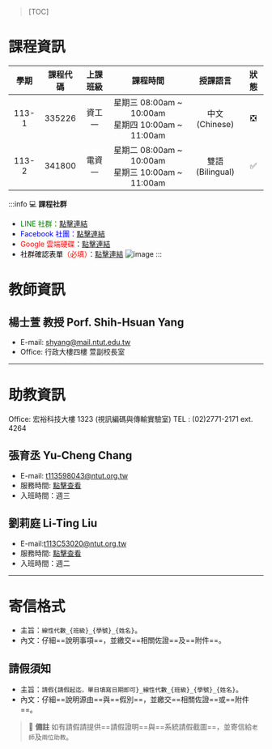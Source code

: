>[TOC]

# 課程資訊

| 學期 | 課程代碼 | 上課班級 | 課程時間 | 授課語言 | 狀態 |
| :------: | :-----: | :------: | :------: | :------: | :--: |
| 113-1 | 335226 | 資工一 | 星期三 08:00am ~ 10:00am </br> 星期四 10:00am ~ 11:00am | 中文 (Chinese) | ❎ |
| 113-2 | 341800 | 電資一 | 星期二 08:00am ~ 10:00am </br> 星期三 10:00am ~ 11:00am | 雙語 (Bilingual) | ✅ |
:::info
:computer: **課程社群**
* <font color=green>LINE 社群：</font>[點擊連結](https://line.me/ti/g2/51H-DBMp6eeRyc_1bo1ts8WYgOsGhq9-vmI8iw?utm_source=invitation&utm_medium=link_copy&utm_campaign=default)
* <font color=blue>Facebook 社團：</font>[點擊連結](https://www.facebook.com/share/g/15WvWF3RUB/)
* <font color=red> Google 雲端硬碟</font>：[點擊連結](https://drive.google.com/drive/folders/1vwdpFF6VLvjO9-7mNWiSTYEO5xvQev93?usp=drive_link)
* <font color=black>社群確認表單</font><font color=red>（必填）</font>：[點擊連結](https://forms.gle/YtH4TJy3Nx7aJ2eMA)
![image](https://hackmd.io/_uploads/r1Iwg7eckl.png)
:::

# 教師資訊

## 楊士萱 教授 Porf. Shih-Hsuan Yang
- E-mail: [shyang@mail.ntut.edu.tw](mailto:shyang@mail.ntut.edu.tw)
- Office: 行政大樓四樓 萱副校長室

---

# 助教資訊

Office: 宏裕科技大樓 1323 (視訊編碼與傳輸實驗室)
TEL : (02)2771-2171 ext. 4264


## 張育丞 Yu-Cheng Chang
- E-mail: [t113598043@ntut.org.tw](mailto:t113598043@ntut.org.tw)
- 服務時間: [點擊查看](/Bk3lbdMDyx)
- 入班時間：週三

## 劉莉庭 Li-Ting Liu
- E-mail:[t113C53020@ntut.org.tw](mailto:t113C53020@ntut.org.tw)
- 服務時間: [點擊查看](/Bk3lbdMDyx)
- 入班時間：週二

---

# 寄信格式
- 主旨：`線性代數_{班級}_{學號}_{姓名}`。
- 內文：仔細==說明事項==，並繳交==相關佐證==及==附件==。

## 請假須知
- 主旨：`請假{請假起迄，單日填寫日期即可}_線性代數_{班級}_{學號}_{姓名}`。
- 內文：仔細==說明源由==與==假別==，並繳交==相關佐證==或==附件==。
> :loudspeaker: **備註**
> 如有請假請提供==請假證明==與==系統請假截圖==，並寄信給`老師`及`兩位助教`。